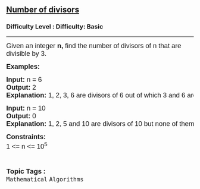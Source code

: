 <h2><a href="https://www.geeksforgeeks.org/problems/number-of-divisors1631/1?page=4&difficulty=School&sortBy=submissions">Number of divisors</a></h2><h3>Difficulty Level : Difficulty: Basic</h3><hr><div class="problems_problem_content__Xm_eO"><p style="font-family: Nunito, Bangla471, sans-serif;"><span style="font-size: 18px; font-family: Nunito, Bangla471, sans-serif;">Given an integer <strong style="font-family: &quot;Source Sans 3&quot;, Bangla471, sans-serif;">n,</strong> find the number of divisors of n that are divisible by 3.</span></p>
<p style="font-family: Nunito, Bangla471, sans-serif;"><span style="font-size: 18px; font-family: Nunito, Bangla471, sans-serif;"><strong style="font-family: &quot;Source Sans 3&quot;, Bangla471, sans-serif;">Examples:</strong></span></p>
<pre style="font-family: Nunito, Bangla471, sans-serif;"><span style="font-size: 18px; font-family: Nunito, Bangla471, sans-serif;"><strong style="font-family: &quot;Source Sans 3&quot;, Bangla471, sans-serif;">Input: </strong>n = 6
<strong style="font-family: &quot;Source Sans 3&quot;, Bangla471, sans-serif;">Output: </strong>2
<strong style="font-family: &quot;Source Sans 3&quot;, Bangla471, sans-serif;">Explanation: </strong>1, 2, 3, 6 are divisors of 6 out of which 3 and 6 are divisible by 3.</span></pre>
<pre style="font-family: Nunito, Bangla471, sans-serif;"><span style="font-size: 18px; font-family: Nunito, Bangla471, sans-serif;"><strong style="font-family: &quot;Source Sans 3&quot;, Bangla471, sans-serif;">Input: </strong>n = 10
<strong style="font-family: &quot;Source Sans 3&quot;, Bangla471, sans-serif;">Output: </strong>0
<strong style="font-family: &quot;Source Sans 3&quot;, Bangla471, sans-serif;">Explanation: </strong>1, 2, 5 and 10 are divisors of 10 but none of them are divisible by 3.</span>
</pre>
<p style="font-family: Nunito, Bangla471, sans-serif;"><span style="font-size: 18px; font-family: Nunito, Bangla471, sans-serif;"><strong style="font-family: &quot;Source Sans 3&quot;, Bangla471, sans-serif;">Constraints:</strong><br style="font-family: Nunito, Bangla471, sans-serif;">1 &lt;= n &lt;= 10<sup style="font-family: Nunito, Bangla471, sans-serif;">5</sup></span></p></div><br><p><span style=font-size:18px><strong>Topic Tags : </strong><br><code>Mathematical</code>&nbsp;<code>Algorithms</code>&nbsp;